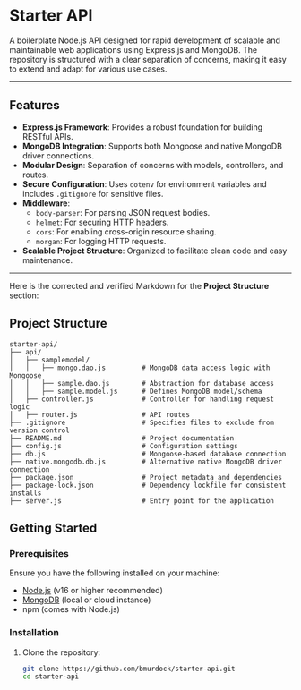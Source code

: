 # Starter API

A boilerplate Node.js API designed for rapid development of scalable and maintainable web applications using Express.js and MongoDB. The repository is structured with a clear separation of concerns, making it easy to extend and adapt for various use cases.

---

## Features

- **Express.js Framework**: Provides a robust foundation for building RESTful APIs.
- **MongoDB Integration**: Supports both Mongoose and native MongoDB driver connections.
- **Modular Design**: Separation of concerns with models, controllers, and routes.
- **Secure Configuration**: Uses `dotenv` for environment variables and includes `.gitignore` for sensitive files.
- **Middleware**:
  - `body-parser`: For parsing JSON request bodies.
  - `helmet`: For securing HTTP headers.
  - `cors`: For enabling cross-origin resource sharing.
  - `morgan`: For logging HTTP requests.
- **Scalable Project Structure**: Organized to facilitate clean code and easy maintenance.

---

Here is the corrected and verified Markdown for the **Project Structure** section:


## Project Structure

```
starter-api/
├── api/
│   ├── samplemodel/
│   │   ├── mongo.dao.js         # MongoDB data access logic with Mongoose
│   │   ├── sample.dao.js        # Abstraction for database access
│   │   ├── sample.model.js      # Defines MongoDB model/schema
│   ├── controller.js            # Controller for handling request logic
│   ├── router.js                # API routes
├── .gitignore                   # Specifies files to exclude from version control
├── README.md                    # Project documentation
├── config.js                    # Configuration settings
├── db.js                        # Mongoose-based database connection
├── native.mongodb.db.js         # Alternative native MongoDB driver connection
├── package.json                 # Project metadata and dependencies
├── package-lock.json            # Dependency lockfile for consistent installs
├── server.js                    # Entry point for the application
```

## Getting Started

### Prerequisites

Ensure you have the following installed on your machine:

- [Node.js](https://nodejs.org/) (v16 or higher recommended)
- [MongoDB](https://www.mongodb.com/) (local or cloud instance)
- npm (comes with Node.js)

### Installation

1. Clone the repository:

   ```bash
   git clone https://github.com/bmurdock/starter-api.git
   cd starter-api
